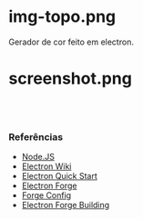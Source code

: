 #  img-topo.png

Gerador de cor feito em electron.

# screenshot.png










<br><br>

### Referências

- [Node.JS](https://nodejs.org/en/docs/)
- [Electron Wiki](https://www.electronjs.org/docs)
- [Electron Quick Start](https://www.electronjs.org/docs/tutorial/quick-start)
- [Electron Forge](https://github.com/electron-userland/electron-forge)
- [Forge Config](https://www.electronforge.io/configuration)
- [Electron Forge Building](https://www.electronforge.io/)

<br><br>